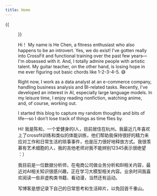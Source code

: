 ```yaml
---
title: Home
---
```


{{<figure src="https://blog20200906.oss-cn-hangzhou.aliyuncs.com/uPic/1.png" title="Hi! That's me and my triplet brothers 👻  (Hi，这就是我！)" width="1400">}}



Hi！ My name is He Chen, a fitness enthusiast who also happens to be an introvert. Yes, we do exist!  I've gotten really into CrossFit and functional training over the past few years—I'm obsessed with it.  And, I totally admire people with artistic talent. My guitar teacher, on the other hand, is losing hope in me ever figuring out basic chords like 1-2-3-4-5. 😅

Right now, I work as a data analyst at an e-commerce company, handling business analysis and BI-related tasks. Recently, I've developed an interest in AI, especially large language models. In my leisure time, I enjoy reading nonfiction, watching anime, and, of course, working out.

I started this blog to capture my random thoughts and bits of life—so I don’t lose track of things as time flies by.

Hi! 我是陈和，一个爱健身的I人，目前居住在杭州。我最近几年喜欢上了crossfit训练和类似的体能训练，他们帮助我保持很好的精力来应对工作和日常生活的琐事事件，也是压力很好地释放方式。我很羡慕有艺术细胞的人，我的吉他老师对我不能辨别12345表示很绝望 ：）

我目前是一位数据分析师，在电商公司做业务分析和BI相关内容，最近对AI相关知识很感兴趣，正在学习大模型相关内容。业余时间我喜欢阅读一些非虚构类书籍、看动漫，当然还有运动。  

写博客是想记录下自己的日常思考和生活碎片，以免回首千重山。